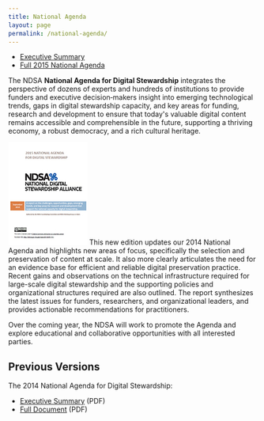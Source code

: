 ```yaml
---
title: National Agenda
layout: page
permalink: /national-agenda/
---
```


- [Executive Summary](/documents/2015NationalAgendaExecSummary.pdf)
- [Full 2015 National Agenda](/documents/2015NationalAgenda.pdf)

The NDSA **National Agenda for Digital Stewardship** integrates the perspective of dozens of experts and hundreds of institutions to provide funders and executive decision‐makers insight into emerging technological trends, gaps in digital stewardship capacity, and key areas for funding, research and development to ensure that today's valuable digital content remains accessible and comprehensible in the future, supporting a thriving economy, a robust democracy, and a rich cultural heritage.

![2015 National Agenda cover](/images/2015NationalAgendaCover.jpg) This new edition updates our 2014 National Agenda and highlights new areas of focus, specifically the selection and preservation of content at scale. It also more clearly articulates the need for an evidence base for efficient and reliable digital preservation practice. Recent gains and observations on the technical infrastructure required for large-scale digital stewardship and the supporting policies and organizational structures required are also outlined. The report synthesizes the latest issues for funders, researchers, and organizational leaders, and provides actionable recommendations for practitioners.   

Over the coming year, the NDSA will work to promote the Agenda and explore educational and collaborative opportunities with all interested parties.

## Previous Versions

The 2014 National Agenda for Digital Stewardship:
- [Executive Summary](/documents/2014ExecutiveSummary.pdf) (PDF)
- [Full Document](/documents/2014NationalAgenda.pdf) (PDF)
